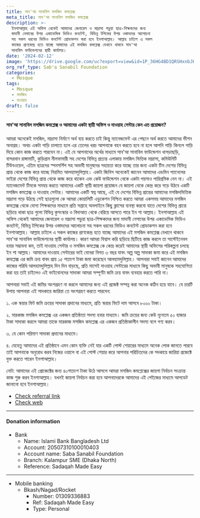 ```yaml
---
title: সাব'আ সানাবিল মসজিদ কমপ্লেক্স
meta_title: সাব'আ সানাবিল মসজিদ কমপ্লেক্স
description: >-
  ইনশাআল্লাহ এই অফিস থেকেই আমাদের জেনারেল ও মাদ্রাসা পড়ুয়া ছাত্র-শিক্ষকদের জন্য
  মাদানী নেসাবের উপর একাডেমিক ভিডিও কনটেন্ট, বিভিন্ন টপিকের উপর ওস্তাদদের আলোচনা
  সহ সকল ধরনের ভিডিও কনটেন্ট প্রোডাকশন করা হবে ইনশাআল্লাহ। আল্লাহ চাইলে এ সকল
  কাজের প্রাণকেন্দ্র হতে যাচ্ছে আমাদের এই মসজিদ কমপ্লেক্স যেখানে থাকবে সাব'আ
  সানাবিল ফাউন্ডেশনের স্থায়ী কার্যালয়। 
date: '2024-02-12'
image: 'https://drive.google.com/uc?export=view&id=1P_36HG4BD1QRSHxnbJHadMC_C2m28Xvf'
org_ref_type: Sab'a Sanabil Foundation
categories:
  - Mosque
tags:
  - Mosque
  - মসজিদ
  - দাওয়াহ
draft: false
---
```

#### সাব'আ সানাবিল মসজিদ কমপ্লেক্স ও আমাদের একটা স্থায়ী অফিস ও দাওয়াহ সেন্টার কেন এত প্রয়োজন?

আমরা অনেকেই মসজিদ, মাদ্রাসা নির্মাণে অর্থ ব্যয় করতে চাই কিন্তু ম্যানেজমেন্ট এর পেছনে অর্থ করতে আমাদের ভীশন অনাগ্রহ। অথচ একটা গাড়ি চালাতে হলে এর তেলের খরচ আপনাকে বহন করতে হবে না হলে আপনি গাড়ি কিনলে গাড়ি দিয়ে কোন কাজ করতে পারবেন না। এই যে আপনাদের অর্থের মাধ্যমে সাব'আ সানাবিল ফাউন্ডেশন খাগড়াছড়ি, বান্দরবান রাঙ্গামাটি, কুড়িগ্রাম নীলফামারী সহ দেশের বিভিন্ন প্রত্যন্ত এলাকায় মসজিদ ভিত্তিক মাদ্রাসা, কমিউনিটি টিউবওয়েল, এতিম ছাত্রদের স্পনসর্শিপ সহ অভাবী মানুষদের সহায়তা করে যাচ্ছে তার জন্য একটা টিম দেশের বিভিন্ন প্রান্ত থেকে কাজ করে যাচ্ছে নিয়মিত আলহামদুলিল্লাহ। একটা জিনিস অনেকেই জানেন আমাদের এডমিন প্যানেলের ভাইরা দেশের বিভিন্ন প্রান্ত থেকে কাজ করে থাকেন এবং কেউ ফাউন্ডেশন থেকে একটা পয়সাও পারিশ্রমিক নেন না। এই ম্যানেজমেন্ট টিমকে সমন্বয় করতে আমাদের একটি স্থায়ী জায়গা প্রয়োজন যে জায়গা থেকে কেন্দ্র করে গড়ে উঠবে একটি মসজিদ কমপ্লেক্স ও দাওয়াহ সেন্টার। আমাদের একটি স্বপ্ন আছে, এই যে দেশের বিভিন্ন প্রান্তের আমাদের মসজিদভিত্তিক মাদ্রাসা গড়ে উঠছে সেই ছাত্রগুলো কে আমরা কোয়ালিটি এডুকেশন নিশ্চিত করতে আমরা একসময় আমাদের মসজিদ কমপ্লেক্স থেকে যোগ্য শিক্ষকদের মাধ্যমে প্রতি সপ্তাহে অনলাইনে কিছু ক্লাসের ব্যবস্থা করবো যাতে দেশের বিভিন্ন প্রান্তে ছড়িয়ে থাকা ছাত্র গুলো বিভিন্ন কুসংস্কার ও বিদাআত থেকে বেরিয়ে আসতে পারে ইন শা আল্লাহ। ইনশাআল্লাহ এই অফিস থেকেই আমাদের জেনারেল ও মাদ্রাসা পড়ুয়া ছাত্র-শিক্ষকদের জন্য মাদানী নেসাবের উপর একাডেমিক ভিডিও কনটেন্ট, বিভিন্ন টপিকের উপর ওস্তাদদের আলোচনা সহ সকল ধরনের ভিডিও কনটেন্ট প্রোডাকশন করা হবে ইনশাআল্লাহ। আল্লাহ চাইলে এ সকল কাজের প্রাণকেন্দ্র হতে যাচ্ছে আমাদের এই মসজিদ কমপ্লেক্স যেখানে থাকবে সাব'আ সানাবিল ফাউন্ডেশনের স্থায়ী কার্যালয়। কারণ আমরা বিশ্বাস করি ছড়িয়ে ছিটিয়ে কাজ করলে তা সাস্টেইনেবল হবার সম্ভাবনা কম, তাই দাওয়াহ সেন্টার ও মসজিদ কমপ্লেক্স কে কেন্দ্র করেই আমাদের স্থায়ী অফিসের পরিকল্পনা চলছে ইন শা আল্লাহ। আমাদের দাওয়াহ সেন্টারের ভাই বোনরা বিগত ৩ বছর যাবৎ অল্প অল্প সাদাকা জমা করে এই মসজিদ কমপ্লেক্স এর জমি ক্রয় বাবদ প্রায় ১৫ শতাংশ টাকা জমা করেছেন আলহামদুলিল্লাহ। আপনারা সবাই জানেন আমাদের কাজের পরিধি আলহামদুলিল্লাহ দিন দিন বাড়ছে, প্রতি মাসেই দাওয়াহ সেন্টারের মাধ্যমে কিছু অভাবী মানুষকে সহযোগিতা করা হয় তাই চাইলেও এই ভাইবোনদের সাদাকা আমরা সম্পূর্ণটা জমি ক্রয় বাবদ ব্যবহার করতে পারি না।

আপনারা সবাই এই জমির অংশগ্রহণ না করলে আমাদের জন্য এই প্রজেক্ট সম্পন্ন করা অনেক কঠিন হয়ে যাবে। যে চারটি উপায় আপনারা এই সাদকায়ে জারিয়া তে অংশগ্রহণ করতে পারবেন:

১. এক স্কয়ার ফিট জমি ক্রয়ের সাদাকা প্রদানের মাধ্যমে, প্রতি স্কয়ার ফিটে দাম আসবে ৮০০০ টাকা।

২. মারকাজ মসজিদ কমপ্লেক্স এর একজন প্রতিষ্ঠাতা সদস্য হবার মাধ্যমে। জমি ক্রয়ের জন্য কেউ ন্যূনতম ৫০ হাজার টাকা সাদাকা করলে আমরা তাকে মারকাজ মসজিদ কমপ্লেক্স এর একজন প্রতিষ্ঠাকালীন সদস্য বলে গণ্য করব।

৩. যে কোন পরিমাণ সাদাকা প্রদানের মাধ্যমে।

৪. যেহেতু আমাদের এই প্রতিষ্ঠানে এমন কোন ব্যক্তি নেই যার একটি পোস্ট শেয়ারের মাধ্যমে অনেক লোক জানতে পারবে তাই আপনাকে অনুরোধ করব নিজের             ওয়ালে বা এই পোস্ট শেয়ার করে আপনার পরিচিতদের কে সদকায়ে জারিয়া প্রজেক্টে যুক্ত করতে পারেন ইনশাআল্লাহ।

নোট: আমাদের এই প্রোজেক্টের জন্য ৪০শতাংশ টাকা উঠে আসলে আমরা মসজিদ কমপ্লেক্সের জায়গা নির্বাচন সংক্রান্ত কাজ শুরু করব ইনশাআল্লাহ। যখনই জায়গা নির্বাচন করা হবে আপনাদেরকে আমাদের এই পেইজের মাধ্যমে আপডেট জানানো হবে ইনশাআল্লাহ।

* [Check referral link](https://www.facebook.com/tanzil.sshuvo)
* [Check web](https://www.facebook.com/share/3JMVoeTmEJd8uSwU/)

***

#### **Donation information**

* Bank
  * Name: Islami Bank Bangladesh Ltd
  * Account: 20507310100010403
  * Account name: Saba Sanabil Foundation
  * Branch: Kalampur SME (Dhaka North)
  * Reference: Sadaqah Made Easy

***

* Mobile banking
  * Bkash/Nagad/Rocket
    * Number: 01309336883
    * Ref: Sadaqah Made Easy
    * Type: Personal
